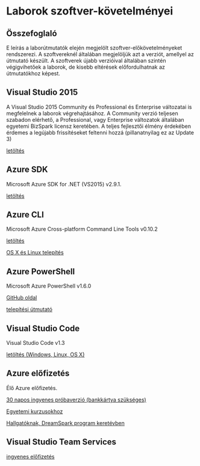 # Laborok szoftver-követelményei #
## Összefoglaló ##
E leírás a laborútmutatók elején megjelölt szoftver-előkövetelményeket rendszerezi. A szoftvereknél általában megjelöljük azt a verziót, amellyel az útmutató készült. A szoftverek újabb verzióival általában szintén végigvihetőek a laborok, de kisebb eltérések előfordulhatnak az útmutatókhoz képest.

## Visual Studio 2015 ##
A Visual Studio 2015 Community és Professional és Enterprise változatai is megfelelnek a laborok végrehajtásához. 
A Community verzió teljesen szabadon elérhető, a Professional, vagy Enterprise változatok általában egyetemi BizSpark licensz keretében.
A teljes fejlesztői élmény érdekében érdemes a legújabb frissítéseket feltenni hozzá (pillanatnyilag ez az Update 3)

[letöltés](https://www.visualstudio.com/en-us/downloads/download-visual-studio-vs.aspx)

## Azure SDK ##
Microsoft Azure SDK for .NET (VS2015) v2.9.1.

[letöltés](https://go.microsoft.com/fwlink/?LinkId=518003&clcid=0x409)

## Azure CLI ##
Microsoft Azure Cross-platform Command Line Tools v0.10.2

[letöltés](https://www.microsoft.com/web/handlers/webpi.ashx?command=getinstallerredirect&appid=windowsazurexplatcli&mode=new)

[OS X és Linux telepítés](https://azure.microsoft.com/hu-hu/documentation/articles/xplat-cli-install/)

## Azure PowerShell ##
Microsoft Azure PowerShell v1.6.0

[GitHub oldal](https://github.com/Azure/azure-powershell)

[telepítési útmutató](https://azure.microsoft.com/en-us/documentation/articles/powershell-install-configure/)

## Visual Studio Code ##

Visual Studio Code v1.3

[letöltés (Windows, Linux, OS X)](https://code.visualstudio.com/Download)

## Azure előfizetés ##

Élő Azure előfizetés. 

[30 napos ingyenes próbaverzió (bankkártya szükséges)](https://azure.microsoft.com/hu-hu/free/)

[Egyetemi kurzusokhoz](https://www.microsoftazurepass.com/azureu)

[Hallgatóknak, DreamSpark program keretévben](https://www.dreamspark.com/Product/Product.aspx?productid=99)

## Visual Studio Team Services ##

[ingyenes előfizetés](https://www.visualstudio.com/en-us/products/visual-studio-team-services-vs.aspx)



